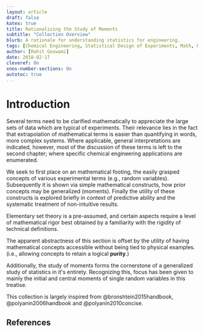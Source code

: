 ```yaml
---
layout: article
draft: false
katex: true
title: Rationalizing the Study of Moments
subtitle: "Collection Overview"
blurb: A rationale for understanding statistics for engineering.
tags: [Chemical Engineering, Statistical Design of Experiments, Math, Probability]
author: [Rohit Goswami]
date: 2018-02-17
cleveref: On
xnos-number-sections: On
autotoc: true
...
```


# Introduction

Several terms need to be clarified mathematically to appreciate the large sets of data which are typical of experiments. Their relevance lies in the fact that extrapolation of mathematical terms is easier than quantifying in words, more complex systems. Where applicable, general interpretations are indicated, however, most of the discussion of these terms is left to the second chapter; where specific chemical engineering applications are enumerated.

We seek to first place on an mathematical footing, the easily grasped concepts of various experimental terms (e.g., random variables). Subsequently it is shown via simple mathematical constructs, how prior concepts may be generalized (moments). Finally the utility of these constructs is explored briefly in context of predictive ability and the systematic treatment of non-intuitive results.

Elementary set theory is a pre-assumed, and certain aspects require a level of mathematical rigor best obtained by a familiarity with the rigidity of technical definitions.

The apparent abstractness of this section is offset by the utility of having mathematical concepts accessible without being tied to physical examples. (i.e., allowing concepts to retain a logical **purity**.)

Additionally, the study of moments forms the cornerstone of a generalized study of statistics in it's entirety. Recognizing this, focus has been given to mainly the initial and central moments of single random variables in this treatise.

This collection is largely inspired from @bronshtein2015handbook, @polyanin2006handbook and @polyanin2010concise.

## References
